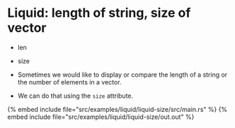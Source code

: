 # Liquid: length of string, size of vector

* len
* size

* Sometimes we would like to display or compare the length of a string or the number of elements in a vector.
* We can do that using the `size` attribute.

{% embed include file="src/examples/liquid/liquid-size/src/main.rs" %}
{% embed include file="src/examples/liquid/liquid-size/out.out" %}



